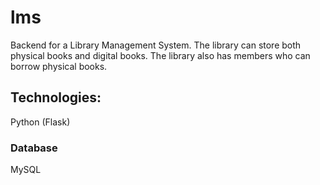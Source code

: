 # lms
Backend for a Library Management System. The library can store both physical books and digital books. The library also has members who can borrow physical books.

## Technologies:

Python (Flask)

### Database

MySQL
